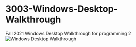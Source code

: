 # 3003-Windows-Desktop-Walkthrough
Fall 2021 Windows Desktop Walkthrough for programming 2 
![Windows Desktop Walkthrough](https://user-images.githubusercontent.com/62119604/131902638-8f642f85-b504-438e-a743-078338491c53.PNG)

